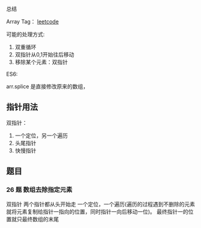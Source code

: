 
总结

Array Tag： [leetcode](https://leetcode.com/problemset/all/?topicSlugs=array)

可能的处理方式:

1. 双重循环
2. 双指针从0,1开始往后移动
3. 移除某个元素：双指针


ES6:

arr.splice 是直接修改原来的数组，


## 指针用法

双指针：

1. 一个定位，另一个遍历
2. 头尾指针
3. 快慢指针


## 题目

### 26 题 数组去除指定元素

双指针
两个指针都从头开始走
一个定位，一个遍历(遍历的过程遇到不删除的元素就将元素复制给指针一指向的位置，同时指针一向后移动一位)。
最终指针一的位置就只最终数组的末尾

